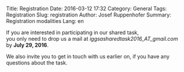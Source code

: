 Title: Registration
Date: 2016-03-12 17:32
Category: General
Tags: Registration
Slug: registration
Author: Josef Ruppenhofer
Summary: Registration modalities 
Lang: en


If you are interested in participating in our shared task,</br> you only need to drop us a mail at
_iggsasharedtask2016_AT_gmail.com_ </br> by **July 29, 2016**.

We also invite you to get in touch with us earlier on, if you have any questions about the task.

